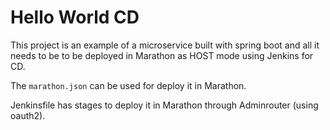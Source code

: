 # Hello World CD

This project is an example of a microservice built with spring boot and all it needs to be to be deployed in Marathon as HOST mode using Jenkins for CD.

The `marathon.json` can be used for deploy it in Marathon.

Jenkinsfile has stages to deploy it in Marathon through Adminrouter (using oauth2).
